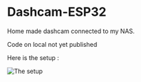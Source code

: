 # Dashcam-ESP32

Home made dashcam connected to my NAS.

Code on local not yet published

Here is the setup : 



![The setup](./Pictures/setup.jpg)

